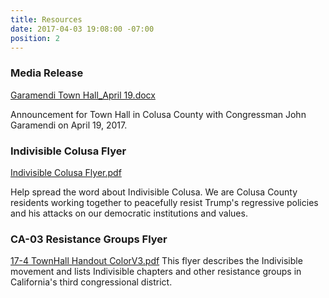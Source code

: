 ```yaml
---
title: Resources
date: 2017-04-03 19:08:00 -07:00
position: 2
---
```


### Media Release
[Garamendi Town Hall_April 19.docx](/uploads/Garamendi%20Town%20Hall_April%2019.docx)

Announcement for Town Hall in Colusa County with Congressman John Garamendi on April 19, 2017.

 
### Indivisible Colusa Flyer
[Indivisible Colusa Flyer.pdf](/uploads/Indivisible%20Colusa%20Flyer.pdf)

Help spread the word about Indivisible Colusa. We are Colusa County residents working together to peacefully resist Trump's regressive policies and his attacks on our democratic institutions and values. 

### CA-03 Resistance Groups Flyer
[17-4 TownHall Handout ColorV3.pdf](/uploads/17-4%20TownHall%20Handout%20ColorV3.pdf)
This flyer describes the Indivisible movement and lists Indivisible chapters and other resistance groups in California's third congressional district. 